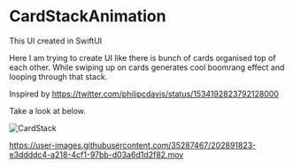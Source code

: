 # CardStackAnimation

This UI created in SwiftUI

Here I am trying to create UI like there is bunch of cards organised top of each other. While swiping up on cards generates cool boomrang effect and looping through that stack.

Inspired by https://twitter.com/philipcdavis/status/1534192823792128000

Take a look at below.

![CardStack](https://user-images.githubusercontent.com/35287467/202891715-f12e162d-44f3-4591-9445-1f10425d8c93.png)



https://user-images.githubusercontent.com/35287467/202891823-e3ddddc4-a218-4cf1-97bb-d03a6d1d2f82.mov

